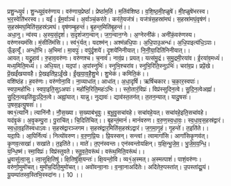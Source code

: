 

  
प्रशु॒न्ध्युवं॑। शु॒न्ध्युवं॒वरु॑णाय। वरु॑णाय॒प्रेष्ठां॑। प्रेष्ठां॑म॒तिं। म॒तिंव॑शिष्ठ। व॒शि॒ष्ठ॒मी॒ह्ळुषे॑। मी॒ह्ळुषे॑भरस्व। भ॒र॒स्वेति॑भरस्व।। यईं॑। ई॒म॒र्वाञ्चं॑। अ॒र्वाञ्चं॒कर॑ते। कर॑ते॒यज॑त्रं। यज॑त्रंस॒हस्रा॑मघं। स॒हस्रा॑मघं॒वृष॑णं। स॒हस्र॑मघ॒मिति॑स॒हस्र॑ऽमघं। वृष॑णम्बृ॒हन्तं॑। बृ॒हन्त॒मिति॑बृ॒हन्तं॑।।  
अधा॒नु। न्व॑स्य। अ॒स्य॒सं॒दृशं॑। स॒दृशं॑जग॒न्वान्। ज॒ग॒न्वान॒ग्नेः। अ॒ग्नेरनी॑कं। अनी॑कं॒वरु॑णस्य। वरु॑णस्यमंसि। मं॒सीति॑मंसि।। स्व॑१॒॑र्यत्। यदश्म॑न्। अश्म॑न्नधि॒पाः। अ॒धि॒पाउ॒अन्धः॑। अ॒धि॒पाइत्य॑धि॒ऽपाः। ऊँ॒इत्यूँ॑। अन्धो॒भि। अ॒भिमा॑। मा॒वपुः॑। वपु॑र्दृ॒शये॑। दृ॒शये॑निनीयात्। नि॒नी॒या॒दिति॑निनीयात्।।  
आयत्। यद्रु॒हाव॑। रु॒हाव॒वरु॑णः। वरु॑णश्च। च॒नावं॑। नावं॒प्र। प्रयत्। यत्स॑मु॒द्रं। स॒मु॒द्रमी॒रया॑व। ई॒रया॑व॒मध्यं॑। मध्य॒मिति॒मध्यं॑।। अधि॒यत्। यद॒पां। अ॒पांस्नुभिः॑। स्नुभि॒श्चरा॑व। स्नुभि॒रिति॒स्नुऽभिः॑। चरा॑व॒प्र। प्रप्रें॒खे। प्रें॒खईं॑खयावहै। प्रे॒खइति॑प्र॒ऽईं॒खे। ईं॒ख॒या॒व॒है॒शु॒भे। शु॒भेकं। कमिति॒कं।।  
वशि॑ष्ठंह। ह॒वरु॑णः। वरु॑णोना॒वि। ना॒व्याधा॑त्। आधा॑त्। अ॒धा॒दृषिं॑। ऋषिं॑चकार। च॒का॒र॒स्वपाः॑। स्वपा॒महो॑भिः। स्वपा॒इति॒सुऽअपाः॑। महो॑भि॒रिति॒महः॑ऽभिः।। स्तो॒तारं॒विप्रः॑। विप्र॑स्सुदिन॒त्वे। सु॒दि॒न॒त्वेअह्नां॑। सु॒दि॒न॒त्वइति॑सु॒ऽदि॒न॒त्वे। अह्नां॒यात्। यान्नु। नुद्यावः॑। द्याव॑स्त॒तन॑त्। त॒तन॒न्यात्। यादु॒षसः॑। उ॒षस॒इत्यु॒षसः॑।।  
क्व१॒॑त्यानि॑। त्यानि॑नौ। नौ॒स॒ख्या। स॒ख्याब॑भूवुः। ब॒भू॒वु॒सचा॑वहे। सचा॑वहे॒यत्। सचा॑वहे॒इति॒सचा॑वहे। यद॑वृ॒कं। अ॒वृ॒कम्पु॒रा। पु॒राचि॑त्। चि॒दिति॑चित्।। बृ॒हन्तं॒मानं॑। मानं॑वरुण। व॒रु॒ण॒स्व॒धा॒वः॒। स्व॒धा॒व॒स॒हस्र॑द्वारं। स्व॒धा॒व॒इति॑स्वधाऽवः। स॒हस्र॑द्वारञ्जगम। स॒हस्र॑द्वार॒मिति॑स॒हस्र॑ऽद्वारं। ज॒ग॒मा॒गृ॒हं। गृ॒हन्ते॑। त॒इति॑ते।।  
यदा॒पिः। आ॒पिर्नित्यः॑। नित्यो॑वरुण। व॒रु॒ण॒प्रि॒यः। प्रि॒यस्सन्। सन्त्वां। त्वामागां॑सि। आगां॑सिकृ॒णव॑त्। कृ॒णव॒त्सखा॑। सखा॑ते। त॒इति॑ते।। माते॑। त॒एन॑स्वन्तः। एन॑स्वन्तोयक्षिन्। य॒क्षि॒न्भु॒जे॒म॒। भु॒जे॒म॒य॒न्धि॒। य॒न्धि॒ष्म॑। स्मा॒विप्रः॑। विप्र॑स्तुवते। स्तु॒व॒ते॒वरू॑थं। वरू॑थ॒मिति॒वरू॑थं।।  
ध्रु॒वासु॑त्वा॒सु। त्वा॒सुक्षि॒तिषु॑। क्षि॒तिषु॑क्षि॒यन्तः॑। क्षि॒यन्तो॒वि। व्य१॒॑अ॒स्मत्। अ॒स्मत्पाशं॑। पाशं॒वरु॑णः। वरु॑णो॒मुमो॑चत्। मुमो॑च॒दिति॒मुमो॑चत्।। अवो॑वन्वा॒नाः। व॒न्वा॒नाअदि॑तेः। अदि॑तेरु॒पस्ता॑त्। उ॒पस्ता॑द्यू॒यं। यू॒यम्पा॑तस्व॒स्तिभि॒स्स्दा॑नः।। 10 ।।  
